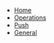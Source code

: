 <!-- docs/detail/_sidebar.md -->

* [Home](/)
* [Operations](/op/)
* [Push](/push/)
* [General](/detail/)